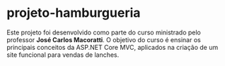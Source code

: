 # projeto-hamburgueria
 Este projeto foi desenvolvido como parte do curso ministrado pelo professor **José Carlos Macoratti**. O objetivo do curso é ensinar os principais conceitos da ASP.NET Core MVC, aplicados na criação de um site funcional para vendas de lanches.
